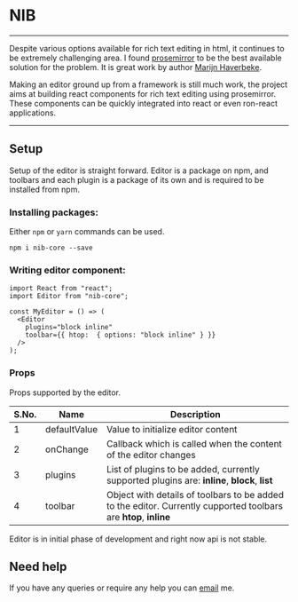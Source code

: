 # NIB

---

Despite various options available for rich text editing in html, it continues to be extremely challenging area. I found [prosemirror](http://prosemirror.net) to be the best available solution for the problem. It is great work by author [Marijn Haverbeke](http://marijnhaverbeke.nl/).

Making an editor ground up from a framework is still much work, the project aims at building react components for rich text editing using prosemirror. These components can be quickly integrated into react or even ron-react applications.

---

## Setup

Setup of the editor is straight forward. Editor is a package on npm, and toolbars and each plugin is a package of its own and is required to be installed from npm.

### Installing packages:

Either `npm` or `yarn` commands can be used.

```
npm i nib-core --save
```

### Writing editor component:

```
import React from "react";
import Editor from "nib-core";

const MyEditor = () => (
  <Editor
    plugins="block inline"
    toolbar={{ htop:  { options: "block inline" } }}
  />
);
```

### Props

Props supported by the editor.

| S.No. | Name         | Description                                                                                                      |
| ----- | ------------ | ---------------------------------------------------------------------------------------------------------------- |
| 1     | defaultValue | Value to initialize editor content                                                                               |
| 2     | onChange     | Callback which is called when the content of the editor changes                                                  |
| 3     | plugins      | List of plugins to be added, currently supported plugins are: **inline**, **block**, **list**                    |
| 4     | toolbar      | Object with details of toolbars to be added to the editor. Currently cupported toolbars are **htop**, **inline** |

Editor is in initial phase of development and right now api is not stable.

## Need help

If you have any queries or require any help you can [email](mailto::jyotipuri@gmail.com) me.
